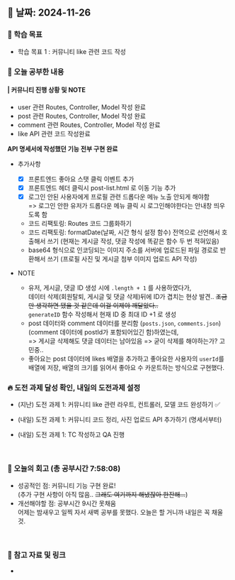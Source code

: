 ## 📅 날짜: 2024-11-26


### 💬 학습 목표
- 학습 목표 1 : 커뮤니티 like 관련 코드 작성


### 📒 오늘 공부한 내용
#### | 커뮤니티 진행 상황 및 NOTE

- user 관련 Routes, Controller, Model 작성 완료
- post 관련 Routes, Controller, Model 작성 완료
- comment 관련 Routes, Controller, Model 작성 완료 <br/>
- like API 관련 코드 작성완료 <br/>

**API 명세서에 작성했던 기능 전부 구현 완료**

- 추가사항
    - [x] 프론트엔드 좋아요 스탯 클릭 이벤트 추가
    - [x] 프론트엔드 헤더 클릭시 post-list.html 로 이동 기능 추가
    - [x] 로그인 안된 사용자에게 프로필 관련 드롭다운 메뉴 노출 안되게 해야함 <br/>
        => 로그인 안한 유저가 드롭다운 메뉴 클릭 시 로그인해야한다는 안내창 띄우도록 함
    - 코드 리팩토링: Routes 코드 그룹화하기
    - 코드 리팩토링: formatDate(날짜, 시간 형식 설정 함수) 전역으로 선언해서 호출해서 쓰기
        (현재는 게시글 작성, 댓글 작성에 똑같은 함수 두 번 적혀있음)
    - base64 형식으로 인코딩되는 이미지 주소를 서버에 업로드된 파일 경로로 반환해서 쓰기
        (프로필 사진 및 게시글 첨부 이미지 업로드 API 작성)

- NOTE
    - 유저, 게시글, 댓글 ID 생성 시에 `.length + 1` 를 사용하였다가, <br/>
    데이터 삭제(회원탈퇴, 게시글 및 댓글 삭제)뒤에 ID가 겹치는 현상 발견.. ~~조금만 생각하면 됐을 것 같은데 이걸 이제야 깨달았다..~~ <br/>
    `generateID` 함수 작성해서 현재 ID 중 최대 ID +1 로 생성
    - post 데이터와 comment 데이터를 분리함 (`posts.json`, `comments.json`)(comment 데이터에 postId가 포함되어있긴 함)하였는데, <br/>
    => 게시글 삭제해도 댓글 데이터는 남아있음 => 굳이 삭제를 해야하는가? 고민중..
    - 좋아요는 post 데이터에 likes 배열을 추가하고 좋아요한 사용자의 `userId`를 배열에 저장, 배열의 크기를 읽어서 좋아요 수 카운트하는 방식으로 구현했다.


### 🔥 도전 과제 달성 확인, 내일의 도전과제 설정
- (지난) 도전 과제 1: 커뮤니티 like 관련 라우트, 컨트롤러, 모델 코드 완성하기 ✅

- (내일) 도전 과제 1: 커뮤니티 코드 정리, 사진 업로드 API 추가하기 (명세서부터)
- (내일) 도전 과제 1: TC 작성하고 QA 진행

<br/>

### 💭 오늘의 회고 (총 공부시간 7:58:08)
- 성공적인 점: 커뮤니티 기능 구현 완료! <br/>
(추가 구현 사항이 아직 많음.. ~~그래도 여기까지 해냈잖아 한잔해...~~)
- 개선해야할 점: 공부시간 9시간 못채움 <br/>
어제는 밤새우고 일찍 자서 새벽 공부를 못했다. 오늘은 할 거니까 내일은 꼭 채울 것.

<br/>

### 📁 참고 자료 및 링크
- 